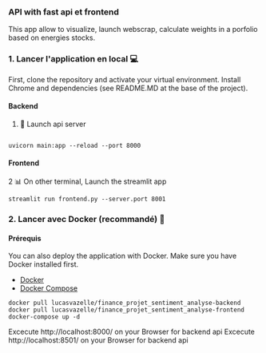### API with fast api et frontend 

This app allow to visualize, launch webscrap, calculate weights in a porfolio based on energies stocks.

### 1. Lancer l'application en local 💻

First, clone the repository and activate your virtual environment. Install Chrome and dependencies (see README.MD at the base of the project).

#### Backend

1. 📄 Launch api server 
 ```

uvicorn main:app --reload --port 8000
 ```

#### Frontend


2 📊 On other terminal, Launch the streamlit app

 ```
streamlit run frontend.py --server.port 8001 
 ```



### 2. Lancer avec Docker (recommandé) 🐳

#### Prérequis

You can also deploy the application with Docker. Make sure you have Docker installed first.

- [Docker](https://www.docker.com/get-started)
- [Docker Compose](https://docs.docker.com/compose/install/)
  
```
docker pull lucasvazelle/finance_projet_sentiment_analyse-backend
docker pull lucasvazelle/finance_projet_sentiment_analyse-frontend
docker-compose up -d
```
Excecute http://localhost:8000/ on your Browser for backend api
Excecute http://localhost:8501/ on your Browser for backend api

